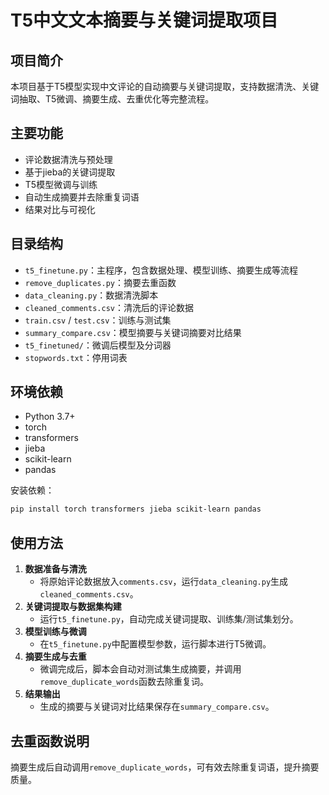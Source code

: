 # T5中文文本摘要与关键词提取项目

## 项目简介
本项目基于T5模型实现中文评论的自动摘要与关键词提取，支持数据清洗、关键词抽取、T5微调、摘要生成、去重优化等完整流程。

## 主要功能
- 评论数据清洗与预处理
- 基于jieba的关键词提取
- T5模型微调与训练
- 自动生成摘要并去除重复词语
- 结果对比与可视化

## 目录结构
- `t5_finetune.py`：主程序，包含数据处理、模型训练、摘要生成等流程
- `remove_duplicates.py`：摘要去重函数
- `data_cleaning.py`：数据清洗脚本
- `cleaned_comments.csv`：清洗后的评论数据
- `train.csv` / `test.csv`：训练与测试集
- `summary_compare.csv`：模型摘要与关键词摘要对比结果
- `t5_finetuned/`：微调后模型及分词器
- `stopwords.txt`：停用词表

## 环境依赖
- Python 3.7+
- torch
- transformers
- jieba
- scikit-learn
- pandas

安装依赖：
```bash
pip install torch transformers jieba scikit-learn pandas
```

## 使用方法
1. **数据准备与清洗**
   - 将原始评论数据放入`comments.csv`，运行`data_cleaning.py`生成`cleaned_comments.csv`。
2. **关键词提取与数据集构建**
   - 运行`t5_finetune.py`，自动完成关键词提取、训练集/测试集划分。
3. **模型训练与微调**
   - 在`t5_finetune.py`中配置模型参数，运行脚本进行T5微调。
4. **摘要生成与去重**
   - 微调完成后，脚本会自动对测试集生成摘要，并调用`remove_duplicate_words`函数去除重复词。
5. **结果输出**
   - 生成的摘要与关键词对比结果保存在`summary_compare.csv`。

## 去重函数说明
摘要生成后自动调用`remove_duplicate_words`，可有效去除重复词语，提升摘要质量。



        
